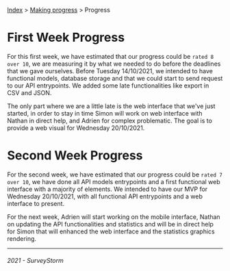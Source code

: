 [Index](../../../README.md) > [Making progress](README.md) > Progress

# First Week Progress

For this first week, we have estimated that our progress could be `rated 8 over 10`, we are measuring it by what we needed to do before the deadlines that we gave ourselves. Before Tuesday 14/10/2021, we intended to have functional models, database storage and that we could start to send request to our API entrypoints. We added some late functionalities like export in CSV and JSON.

The only part where we are a little late is the web interface that we've just started, in order to stay in time Simon will work on web interface with Nathan in direct help, and Adrien for complex problematic. The goal is to provide a web visual for Wednesday 20/10/2021.

# Second Week Progress

For the second week, we have estimated that our progress could be `rated 7 over 10`, we have done all API models entrypoints and a first functional web interface with a majority of elements. We intended to have our MVP for Wednesday 20/10/2021, with all functional API entrypoints and a web interface to present.

For the next week, Adrien will start working on the mobile interface, Nathan on updating the API functionalities and statistics and will be in direct help for Simon that will enhanced the web interface and the statistics graphics rendering.

---
###### 2021 - SurveyStorm